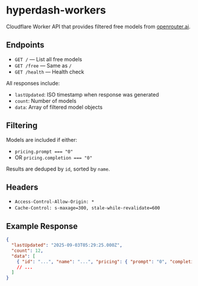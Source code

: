 # hyperdash-workers

Cloudflare Worker API that provides filtered free models from [openrouter.ai](https://openrouter.ai).

## Endpoints

- `GET /` — List all free models
- `GET /free` — Same as `/`
- `GET /health` — Health check

All responses include:
- `lastUpdated`: ISO timestamp when response was generated
- `count`: Number of models
- `data`: Array of filtered model objects

## Filtering

Models are included if either:
- `pricing.prompt === "0"`
- OR `pricing.completion === "0"`

Results are deduped by `id`, sorted by `name`.

## Headers

- `Access-Control-Allow-Origin: *`
- `Cache-Control: s-maxage=300, stale-while-revalidate=600`

## Example Response

```json
{
  "lastUpdated": "2025-09-03T05:29:25.000Z",
  "count": 12,
  "data": [
    { "id": "...", "name": "...", "pricing": { "prompt": "0", "completion": "0" }, ... }
    // ...
  ]
}
```
